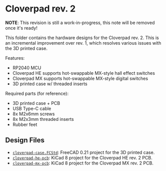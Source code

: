 # Cloverpad rev. 2

**NOTE**: This revision is still a work-in-progress, this note will be removed once it's ready!

This folder contains the hardware designs for the Cloverpad rev. 2. This is an incremental improvement over rev. 1, which resolves various issues with the 3D printed case.

Features:

- RP2040 MCU
- Cloverpad HE supports hot-swappable MX-style hall effect switches
- Cloverpad MX supports hot-swappable MX-style digital switches
- 3D printed case w/ threaded inserts

Required parts (for reference):

- 3D printed case + PCB
- USB Type-C cable
- 8x M2x6mm screws
- 8x M2x3mm threaded inserts
- Rubber feet

## Design Files

- [`cloverpad-case.FCStd`](./cloverpad-case.FCStd): FreeCAD 0.21 project for the 3D printed case.
- [`cloverpad-he-pcb`](./cloverpad-he-pcb): KiCad 8 project for the Cloverpad HE rev. 2 PCB.
- [`cloverpad-mx-pcb`](./cloverpad-mx-pcb): KiCad 8 project for the Cloverpad MX rev. 2 PCB.
